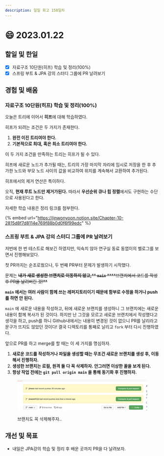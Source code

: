 ```yaml
---
description: 일일 회고 158일차
---
```


# 😄 2023.01.22

## 할일 및 한일&#x20;

* [x] 자료구조 10단원(히프) 학습 및 정리(100%)&#x20;
* [x] 스프링 부트 & JPA 강의 스터디 그룹에 PR 날려보기&#x20;

## 경험 및 배움&#x20;

### 자료구조 10단원(히프) 학습 및 정리(100%)&#x20;

오늘은 트리에 이어서 **히프**에 대해 학습하였다.

히프가 되려는 조건은 두 가지가 존재한다.

1. **완전 이진 트리여야 한다.**
2. **기본적으로 최대, 혹은 최소 트리여야 한다.**

이 두 가지 조건을 만족하는 트리는 히프가 될 수 있다.

히프에 새로운 노드가 추가될 때는, 트리의 가장 마지막 자리에 임시로 저장을 한 후 추가한 노드와 부모 노드 사이의 값을 비교하여 위치를 계속해서 교환하여 추가된다.

히프에서의 제거 연산은 특이하다.

오직, **현재 루트 노드만 제거가된다.** 따라서 **우선순위 큐나 힙 정렬**에서도 구현하는 수단으로 사용된다고 한다.

자세한 학습 내용은 정리 링크를 첨부한다.

{% embed url="https://jinwonyoon.notion.site/Chapter-10-2815d8f7d8114e769f88b0d0f6f99edc" %}

### 스프링 부트 & JPA 강의 스터디 그룹에 PR 날려보기&#x20;

저번에 한 번 테스트로 해보긴 하였지만, 익숙치 않아 연구실 동료 동엽이의 벨로그를 보면서 진행해보았다.

첫 PR까지는 순조로웠으나, 두 번째 PR부터 문제가 발생하기 시작했다.

문제는 ~~**내가 새로 생성한 브랜치로 이동하지 않고,**** ****`main`**** ****브랜치에서 코드를 작성 후 PR을 날려버린 것!**~~

**`main` 에서는 여러 사람이 함께 쓰는 레퍼지토리이기 때문에 함부로 수정을 하거나 push를 하면 안 된다.**

`main` 에 새로운 내용을 작성하고, 뒤에 새로운 브랜치를 생성하니 그 브랜치에는 새로운 내용이 함께 복사가 된 것이다. 하지만 난 그것을 모르고 새로운 브랜치에서 작성했다고 생각을 하고, push를 하니 Github내에서는 내용이 변경된 것이 없으니 PR를 날리라고 문구가 뜨지도 않았던 것이다! 결국 디렉토리를 통째로 날리고 `fork` 부터 다시 진행하였다.

앞으로 PR를 하고 merge를 할 때는 이 세 가지를 명심하자.

1. **새로운 코드를 작성하거나 파일을 생성할 때는 무조건 새로운 브랜치를 생성 후, 이동해서 진행하자.**
2. **생성한 브랜치는 로컬, 원격 둘 다 꼭 삭제하자. 안그러면 이상한 꼴을 보게 된다.**
3. **항상 작업 전에는 `git pull origin main` 을 통해 동기화 후 진행하자.**

<figure><img src="../.gitbook/assets/image (4).png" alt=""><figcaption><p>브랜치도 꼭 삭제해주자..</p></figcaption></figure>

## 개선 및 목표&#x20;

* 내일은 JPA강의 학습 및 정리 후 배운 곳까지 PR을 다 날려보자.&#x20;
